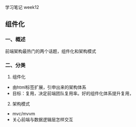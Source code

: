 学习笔记 week12
 
## 组件化
### 一、概述
前端架构最热门的两个话题，组件化和架构模式


### 二、分类
1. 组件化
- 由html标签扩展，引申出来的架构体系
- 目标：复用，决定前端团队复用率。好的组件化体系提升复用，

2. 架构模式
-  mvc/mvvm
-  关心前端与数据逻辑层怎样交互

